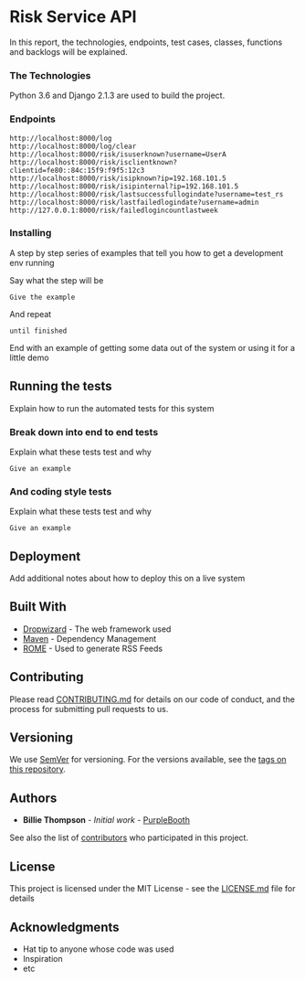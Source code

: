 # Risk Service API

In this report, the technologies, endpoints, test cases, classes, functions and backlogs will be explained.

### The Technologies

Python 3.6 and Django 2.1.3 are used to build the project.

### Endpoints

```
http://localhost:8000/log
http://localhost:8000/log/clear
http://localhost:8000/risk/isuserknown?username=UserA
http://localhost:8000/risk/isclientknown?clientid=fe80::84c:15f9:f9f5:12c3
http://localhost:8000/risk/isipknown?ip=192.168.101.5
http://localhost:8000/risk/isipinternal?ip=192.168.101.5
http://localhost:8000/risk/lastsuccessfullogindate?username=test_rs
http://localhost:8000/risk/lastfailedlogindate?username=admin
http://127.0.0.1:8000/risk/failedlogincountlastweek
```

### Installing

A step by step series of examples that tell you how to get a development env running

Say what the step will be

```
Give the example
```

And repeat

```
until finished
```

End with an example of getting some data out of the system or using it for a little demo

## Running the tests

Explain how to run the automated tests for this system

### Break down into end to end tests

Explain what these tests test and why

```
Give an example
```

### And coding style tests

Explain what these tests test and why

```
Give an example
```

## Deployment

Add additional notes about how to deploy this on a live system

## Built With

* [Dropwizard](http://www.dropwizard.io/1.0.2/docs/) - The web framework used
* [Maven](https://maven.apache.org/) - Dependency Management
* [ROME](https://rometools.github.io/rome/) - Used to generate RSS Feeds

## Contributing

Please read [CONTRIBUTING.md](https://gist.github.com/PurpleBooth/b24679402957c63ec426) for details on our code of conduct, and the process for submitting pull requests to us.

## Versioning

We use [SemVer](http://semver.org/) for versioning. For the versions available, see the [tags on this repository](https://github.com/your/project/tags). 

## Authors

* **Billie Thompson** - *Initial work* - [PurpleBooth](https://github.com/PurpleBooth)

See also the list of [contributors](https://github.com/your/project/contributors) who participated in this project.

## License

This project is licensed under the MIT License - see the [LICENSE.md](LICENSE.md) file for details

## Acknowledgments

* Hat tip to anyone whose code was used
* Inspiration
* etc

